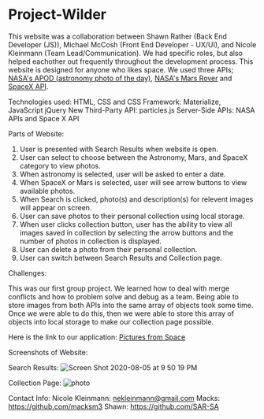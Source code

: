 # Project-Wilder

This website was a collaboration between Shawn Rather (Back End Developer (JS)), Michael McCosh (Front End Developer - UX/UI), and Nicole Kleinmann (Team Lead/Communication).  We had specific roles, but also helped eachother out frequently throughout the development process. This website is designed for anyone who likes space. We used three APIs; [NASA's APOD (astronomy photo of the day)](https://api.nasa.gov/), [NASA's Mars Rover](ttps://api.nasa.gov/) and [SpaceX API](http://hubblesite.org/api/documentation).

Technologies used:
HTML, CSS and CSS Framework: Materialize, JavaScript jQuery
New Third-Party API: particles.js
Server-Side APIs: NASA APIs and Space X API

Parts of Website: 
1. User is presented with Search Results when website is open.
2. User can select to choose between the Astronomy, Mars, and SpaceX category to view photos. 
3. When astronomy is selected, user will be asked to enter a date.
4. When SpaceX or Mars is selected, user will see arrow buttons to view available photos.
5. When Search is clicked, photo(s) and description(s) for relevent images will appear on screen.
6. User can save photos to their personal collection using local storage.
7. When user clicks collection button, user has the ability to view all images saved in collection by selecting the arrow buttons and the number of photos in collection is displayed.
8. User can delete a photo from their personal collection.
9. User can switch between Search Results and Collection page. 


Challenges: 

This was our first group project. We learned how to deal with merge conflicts and how to problem solve and debug as a team.  Being able to store images from both APIs into the same array of objects took some time. Once we were able to do this, then we were able to store this array of objects into local storage to make our collection page possible.

Here is the link to our application: [Pictures from Space](https://nkleinmann.github.io/Project-Wilder/) 

Screenshots of Website: 

Search Results:
![Screen Shot 2020-08-05 at 9 50 19 PM](https://user-images.githubusercontent.com/65608809/89482297-8c14d400-d767-11ea-9b7e-32f7580417aa.png)

Collection Page:
![photo](https://user-images.githubusercontent.com/65608809/90246369-8459cd00-de02-11ea-8d63-aea60d375c13.jpg)

Contact Info:
Nicole Kleinmann: nekleinmann@gmail.com
Macks: https://github.com/macksm3
Shawn: https://github.com/SAR-SA



